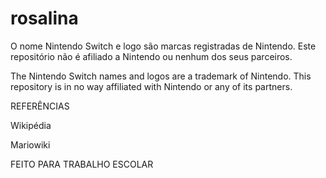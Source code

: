 # rosalina

O nome Nintendo Switch e logo são marcas registradas de Nintendo. Este repositório não é afiliado a Nintendo ou nenhum dos seus parceiros.

The Nintendo Switch names and logos are a trademark of Nintendo. This repository is in no way affiliated with Nintendo or any of its partners.

REFERÊNCIAS

Wikipédia

Mariowiki

FEITO PARA TRABALHO ESCOLAR
